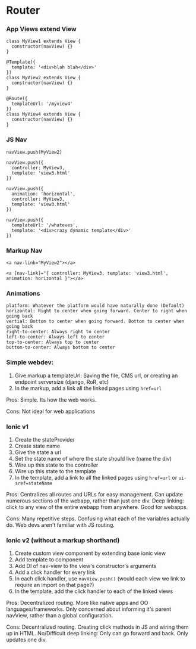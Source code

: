 # Router


### App Views extend View

```
class MyView1 extends View {
  constructor(navView) {}
}

@Template({
  template: '<div>blah blah</div>'
})
class MyView2 extends View {
  constructor(navView) {}
}

@Route({
  templateUrl: '/myview4'
})
class MyView4 extends View {
  constructor(navView) {}
}

```


### JS Nav

```
navView.push(MyView2)

navView.push({
  controller: MyView3,
  template: 'view3.html'
})

navView.push({
  animation: 'horizontal',
  controller: MyView3,
  template: 'view3.html'
})

navView.push({
  templateUrl: '/whateves',
  template: '<div>crazy dynamic template</div>'
})
```


### Markup Nav

```
<a nav-link="MyView2"></a>

<a [nav-link]="{ controller: MyView3, template: 'view3.html', animation: horizontal }"></a>
```

### Animations

```
platform: Whatever the platform would have naturally done (Default)
horizontal: Right to center when going forward. Center to right when going back
vertial: Bottom to center when going forward. Bottom to center when going back
right-to-center: Always right to center
left-to-center: Always left to center
top-to-center: Always top to center
bottom-to-center: Always bottom to center
```


### Simple webdev:

1. Give markup a templateUrl: Saving the file, CMS url, or creating an endpoint serversize (django, RoR, etc)
2. In the markup, add a link all the linked pages using `href=url`

Pros: Simple. Its how the web works.

Cons: Not ideal for web applications


### Ionic v1

1. Create the stateProvider
2. Create state name
3. Give the state a url
4. Set the state name of where the state should live (name the div)
5. Wire up this state to the controller
6. Wire up this state to the template
7. In the template, add a link to all the linked pages using `href=url` or `ui-sref=stateName`

Pros: Centralizes all routes and URLs for easy management. Can update numerous sections of the webapp, rather than just one div. Deep linking: click to any view of the entire webapp from anywhere. Good for webapps.

Cons: Many repetitive steps. Confusing what each of the variables actually do. Web devs aren't familiar with JS routing.


### Ionic v2 (without a markup shorthand)

1. Create custom view component by extending base ionic view
2. Add template to component
3. Add DI of nav-view to the view's constructor's arguments
4. Add a click handler for every link
5. In each click handler, use `navView.push()` (would each view we link to require an import on that page?)
6. In the template, add the click handler to each of the linked views

Pros: Decentralized routing. More like native apps and OO languages/frameworks. Only concerned about informing it's parent navView, rather than a global configuration.

Cons: Decentralized routing. Creating click methods in JS and wiring them up in HTML. No/Difficult deep linking: Only can go forward and back. Only updates one div.
